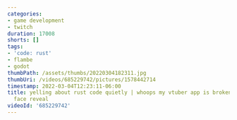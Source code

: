 ```yaml
---
categories:
- game development
- twitch
duration: 17008
shorts: []
tags:
- 'code: rust'
- flambe
- godot
thumbPath: /assets/thumbs/20220304182311.jpg
thumbUri: /videos/685229742/pictures/1578442714
timestamp: 2022-03-04T12:23:11-06:00
title: yelling about rust code quietly | whoops my vtuber app is broken | surprise
  face reveal
videoId: '685229742'
---
```

